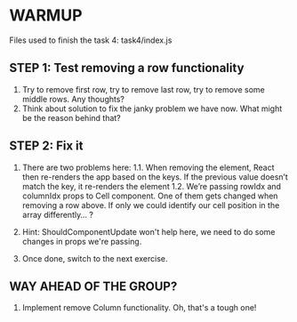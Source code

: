 # WARMUP

Files used to finish the task 4: task4/index.js

## STEP 1: Test removing a row functionality

  1. Try to remove first row, try to remove last row, try to remove some middle rows. Any thoughts?
  2. Think about solution to fix the janky problem we have now. What might be the reason behind that?

## STEP 2: Fix it

  1. There are two problems here:
    1.1. When removing the element, React then re-renders the app based on the keys. If the previous value doesn’t match the key, it re-renders the element
    1.2. We’re passing rowIdx and columnIdx props to Cell component. One of them gets changed when removing a row above. If only we could identify our cell position in the array differently… ?

  2. Hint: ShouldComponentUpdate won't help here, we need to do some changes in props we're passing.

  3. Once done, switch to the next exercise.

## WAY AHEAD OF THE GROUP?

1. Implement remove Column functionality. Oh, that's a tough one!